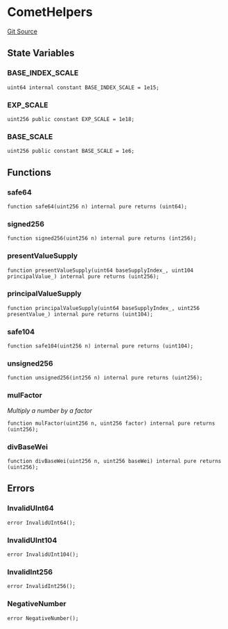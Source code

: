 # CometHelpers
[Git Source](https://github.com/larrythecucumber321/protocol/blob/0e60393685a4ae7994ac986273cdfa4cf9c069ed/contracts/plugins/assets/compoundv3/CometHelpers.sol)


## State Variables
### BASE_INDEX_SCALE

```solidity
uint64 internal constant BASE_INDEX_SCALE = 1e15;
```


### EXP_SCALE

```solidity
uint256 public constant EXP_SCALE = 1e18;
```


### BASE_SCALE

```solidity
uint256 public constant BASE_SCALE = 1e6;
```


## Functions
### safe64


```solidity
function safe64(uint256 n) internal pure returns (uint64);
```

### signed256


```solidity
function signed256(uint256 n) internal pure returns (int256);
```

### presentValueSupply


```solidity
function presentValueSupply(uint64 baseSupplyIndex_, uint104 principalValue_) internal pure returns (uint256);
```

### principalValueSupply


```solidity
function principalValueSupply(uint64 baseSupplyIndex_, uint256 presentValue_) internal pure returns (uint104);
```

### safe104


```solidity
function safe104(uint256 n) internal pure returns (uint104);
```

### unsigned256


```solidity
function unsigned256(int256 n) internal pure returns (uint256);
```

### mulFactor

*Multiply a number by a factor*


```solidity
function mulFactor(uint256 n, uint256 factor) internal pure returns (uint256);
```

### divBaseWei


```solidity
function divBaseWei(uint256 n, uint256 baseWei) internal pure returns (uint256);
```

## Errors
### InvalidUInt64

```solidity
error InvalidUInt64();
```

### InvalidUInt104

```solidity
error InvalidUInt104();
```

### InvalidInt256

```solidity
error InvalidInt256();
```

### NegativeNumber

```solidity
error NegativeNumber();
```

